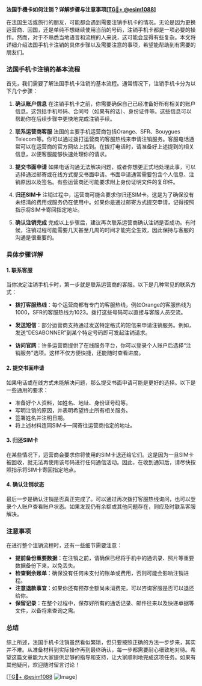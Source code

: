 **法国手機卡如何注销？详解步骤与注意事项[[TG💪+ @esim1088](https://t.me/s/esim1088)]**

在法国生活或旅行的朋友，可能都会遇到需要注销手机卡的情况。无论是因为更换运营商、回国，还是单纯不想继续使用当前的号码，注销手机卡都是一项必要的操作。然而，对于不熟悉当地语言和流程的人来说，这可能会显得有些复杂。本文将详细介绍法国手机卡注销的具体步骤以及需要注意的事项，希望能帮助到有需要的朋友们。

### 法国手机卡注销的基本流程

首先，我们需要了解法国手机卡注销的基本流程。通常情况下，注销手机卡分为以下几个步骤：

1. **确认账户信息**
   在注销手机卡之前，你需要确保自己已经准备好所有相关的账户信息。这包括手机号码、合同号（如果有的话）、身份证件等。这些信息可以帮助你在后续步骤中更快地完成注销手续。

2. **联系运营商客服**
   法国的主要手机运营商包括Orange、SFR、Bouygues Telecom等。你可以通过拨打运营商的客服热线来申请注销服务。客服电话通常可以在运营商的官方网站上找到。在拨打电话时，请准备好上述提到的相关信息，以便客服能够快速处理你的请求。

3. **提交书面申请**
   如果电话沟通无法解决问题，或者你想更正式地处理此事，可以选择通过邮寄或在线方式提交书面申请。书面申请通常需要包含个人信息、注销原因以及签名。有些运营商还可能要求附上身份证明文件的复印件。

4. **归还SIM卡**
   注销过程中，运营商可能会要求你归还SIM卡。这是为了确保没有未结清的费用或服务仍在使用中。如果你是通过邮寄方式提交申请，记得按照指示将SIM卡寄回指定地址。

5. **确认注销完成**
   完成以上步骤后，建议再次联系运营商确认注销是否成功。有时候，注销过程可能需要几天甚至几周的时间才能完全生效，因此保持与客服的沟通是很重要的。

### 具体步骤详解

#### 1. 联系客服
当你决定注销手机卡时，第一步就是联系运营商的客服。以下是几种常见的联系方式：

- **拨打客服热线**：每个运营商都有专门的客服热线，例如Orange的客服热线为1000，SFR的客服热线为1023。拨打这些号码可以直接与客服人员交流。
  
- **发送短信**：部分运营商支持通过发送特定格式的短信来申请注销服务。例如，发送“DESABONNER”到某个特定号码即可发起注销请求。

- **访问官网**：许多运营商提供了在线服务平台，你可以登录个人账户后选择“注销服务”选项。这样不仅方便快捷，还能随时查看进度。

#### 2. 提交书面申请
如果电话或在线方式未能解决问题，那么提交书面申请可能是更好的选择。以下是一些通用的要求：

- 准备好个人资料，如姓名、地址、身份证号码等。
- 写明注销的原因，并表明希望终止所有相关服务。
- 签署姓名并注明日期。
- 将上述材料连同SIM卡一同寄往运营商指定的地址。

#### 3. 归还SIM卡
在某些情况下，运营商会要求你将使用的SIM卡退还给它们。这是因为一旦SIM卡被回收，就无法再使用该号码进行任何通信活动。因此，在收到通知后，请尽快按照指示将SIM卡寄回指定地点。

#### 4. 确认注销状态
最后一步是确认注销是否真正完成了。可以通过再次拨打客服热线询问，也可以登录个人账户查看账户状态。如果发现仍有余额或其他问题存在，则应及时联系客服解决。

### 注意事项

在进行整个注销流程时，还有一些细节需要注意：

- **提前备份重要数据**：在注销之前，请确保已经将手机中的通讯录、照片等重要数据备份下来，以免丢失。
- **检查剩余账单**：确保没有任何未支付的账单或费用，否则可能会影响注销进程。
- **注意退款事宜**：如果你还有预存金额尚未消费完，可以咨询客服是否可以退还给你。
- **保留记录**：在整个过程中，保存好所有的通话记录、邮件往来以及快递单据等文件，以备将来查询之需。

### 总结

综上所述，法国手机卡注销虽然看似繁琐，但只要按照正确的方法一步步来，其实并不难。从准备材料到实际操作再到最终确认，每一步都需要耐心细致地对待。希望这篇文章能为大家提供足够的指导和支持，让大家顺利地完成这项任务。如果有其他疑问，欢迎随时留言讨论！

[[TG💪+ @esim1088](https://t.me/s/esim1088) ![Image](https://i.postimg.cc/4NQfJmqS/Snipaste-2025-05-13-00-14-12.png)]